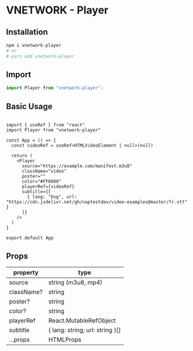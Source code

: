 # VNETWORK - Player

## Installation

```bash
npm i vnetwork-player
# or
# yarn add vnetwork-player
```

## Import

```jsx
import Player from "vnetwork-player";
```

## Basic Usage

```

import { useRef } from "react"
import Player from "vnetwork-player"

const App = () => {
  const videoRef = useRef<HTMLVideoElement | null>(null)

  return (
    <Player
      source="https://example.com/manifest.m3u8"
      className="video"
      poster=""
      color="#FF0000"
      playerRef={videoRef}
      subtitle={[
        { lang: "Eng", url: "https://cdn.jsdelivr.net/gh/naptestdev/video-examples@master/fr.vtt" }
      ]}
    />
  )
}

export default App

```

## Props

| property                    | type                 |
| --------------------------- | -------------------- |
| source                      | string (m3u8, mp4)   |
| className?                  | string               |
| poster?                     | string               |
| color?                      | string               |
| playerRef                   | React.MutableRefObject<HTMLVideoElement>       |
| subtitle                    | { lang: string; url: string }[]           |
| ...props                    | HTMLProps<HTMLVideoElement>      |



